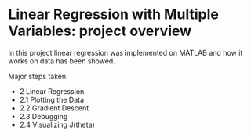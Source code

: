 # Linear Regression with Multiple Variables: project overview

In this project linear regression was implemented on MATLAB and how it works on data has been showed.

Major steps taken:

- 2 Linear Regression
- 2.1 Plotting the Data
- 2.2 Gradient Descent
- 2.3 Debugging
- 2.4 Visualizing J(theta)
